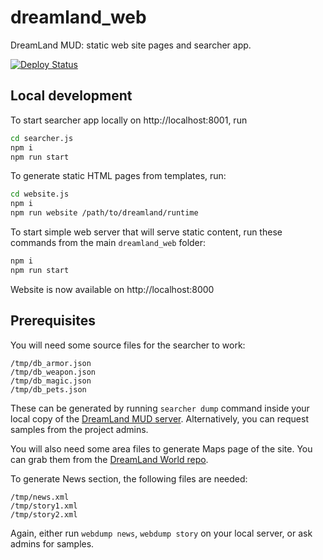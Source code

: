 # dreamland_web
DreamLand MUD: static web site pages and searcher app.

[![Deploy Status](https://drone.dreamland.rocks/api/badges/dreamland-mud/dreamland_web/status.svg)](https://drone.dreamland.rocks/dreamland-mud/dreamland_web)


## Local development

To start searcher app locally on http://localhost:8001, run
```bash
cd searcher.js
npm i
npm run start
```
To generate static HTML pages from templates, run:
```bash
cd website.js
npm i
npm run website /path/to/dreamland/runtime
```

To start simple web server that will serve static content, run these commands from the main `dreamland_web` folder:
```bash
npm i
npm run start
```

Website is now available on http://localhost:8000

## Prerequisites

You will need some source files for the searcher to work:
```
/tmp/db_armor.json
/tmp/db_weapon.json
/tmp/db_magic.json
/tmp/db_pets.json
```
These can be generated by running `searcher dump` command inside your local copy of the [DreamLand MUD server](https://github.com/dreamland-mud/dreamland_code/). Alternatively, you can request samples from the project admins.

You will also need some area files to generate Maps page of the site. You can grab them from the [DreamLand World repo](https://github.com/dreamland-mud/dreamland_world).

To generate News section, the following files are needed:
```
/tmp/news.xml
/tmp/story1.xml
/tmp/story2.xml
```
Again, either run `webdump news`, `webdump story` on your local server, or ask admins for samples.

